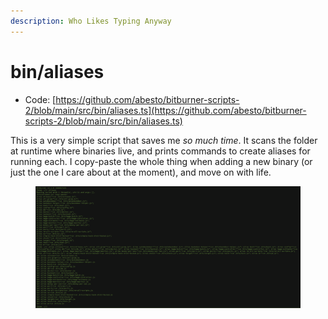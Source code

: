 ```yaml
---
description: Who Likes Typing Anyway
---
```


# bin/aliases

* Code: [https://github.com/abesto/bitburner-scripts-2/blob/main/src/bin/aliases.ts](https://github.com/abesto/bitburner-scripts-2/blob/main/src/bin/aliases.ts)

This is a very simple script that saves me _so much time_. It scans the folder at runtime where binaries live, and prints commands to create aliases for running each. I copy-paste the whole thing when adding a new binary (or just the one I care about at the moment), and move on with life.

<figure><img src="../.gitbook/assets/image (1).png" alt=""><figcaption></figcaption></figure>
